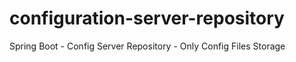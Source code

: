 # configuration-server-repository
Spring Boot - Config Server Repository - Only Config Files Storage
